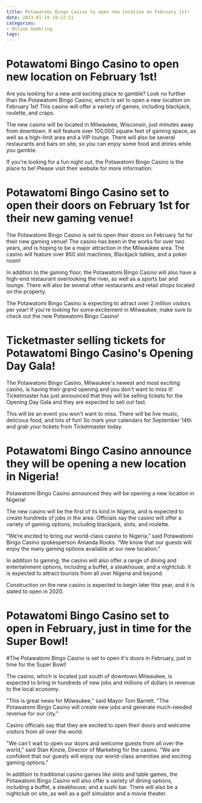 ```yaml
---
title: Potawatomi Bingo Casino to open new location on February 1st!
date: 2023-01-19 19:22:11
categories:
- Online Gambling
tags:
---
```



#  Potawatomi Bingo Casino to open new location on February 1st!

Are you looking for a new and exciting place to gamble? Look no further than the Potawatomi Bingo Casino, which is set to open a new location on February 1st! This casino will offer a variety of games, including blackjack, roulette, and craps.

The new casino will be located in Milwaukee, Wisconsin, just minutes away from downtown. It will feature over 100,000 square feet of gaming space, as well as a high-limit area and a VIP lounge. There will also be several restaurants and bars on site, so you can enjoy some food and drinks while you gamble.

If you're looking for a fun night out, the Potawatomi Bingo Casino is the place to be! Please visit their website for more information.

#  Potawatomi Bingo Casino set to open their doors on February 1st for their new gaming venue!

The Potawatomi Bingo Casino is set to open their doors on February 1st for their new gaming venue! The casino has been in the works for over two years, and is hoping to be a major attraction in the Milwaukee area. The casino will feature over 850 slot machines, Blackjack tables, and a poker room!

In addition to the gaming floor, the Potawatomi Bingo Casino will also have a high-end restaurant overlooking the river, as well as a sports bar and lounge. There will also be several other restaurants and retail shops located on the property.

The Potawatomi Bingo Casino is expecting to attract over 2 million visitors per year! If you're looking for some excitement in Milwaukee, make sure to check out the new Potawatomi Bingo Casino!

#  Ticketmaster selling tickets for Potawatomi Bingo Casino's Opening Day Gala!

The Potawatomi Bingo Casino, Milwaukee's newest and most exciting casino, is having their grand opening and you don't want to miss it! Ticketmaster has just announced that they will be selling tickets for the Opening Day Gala and they are expected to sell out fast.

This will be an event you won't want to miss. There will be live music, delicious food, and lots of fun! So mark your calendars for September 14th and grab your tickets from Ticketmaster today.

#  Potawatomi Bingo Casino announce they will be opening a new location in Nigeria!

Potawatomi Bingo Casino announced they will be opening a new location in Nigeria!

The new casino will be the first of its kind in Nigeria, and is expected to create hundreds of jobs in the area. Officials say the casino will offer a variety of gaming options, including blackjack, slots, and roulette.

“We’re excited to bring our world-class casino to Nigeria,” said Potawatomi Bingo Casino spokesperson Amanda Rooks. “We know that our guests will enjoy the many gaming options available at our new location.”

In addition to gaming, the casino will also offer a range of dining and entertainment options, including a buffet, a steakhouse, and a nightclub. It is expected to attract tourists from all over Nigeria and beyond.

Construction on the new casino is expected to begin later this year, and it is slated to open in 2020.

#  Potawatomi Bingo Casino set to open in February, just in time for the Super Bowl!

#The Potawatomi Bingo Casino is set to open it's doors in February, just in time for the Super Bowl!

The casino, which is located just south of downtown Milwaukee, is expected to bring in hundreds of new jobs and millions of dollars in revenue to the local economy.

"This is great news for Milwaukee," said Mayor Tom Barrett. "The Potawatomi Bingo Casino will create new jobs and generate much-needed revenue for our city."

Casino officials say that they are excited to open their doors and welcome visitors from all over the world.

"We can't wait to open our doors and welcome guests from all over the world," said Stan Kinzie, Director of Marketing for the casino. "We are confident that our guests will enjoy our world-class amenities and exciting gaming options."

In addition to traditional casino games like slots and table games, the Potawatomi Bingo Casino will also offer a variety of dining options, including a buffet, a steakhouse, and a sushi bar. There will also be a nightclub on site, as well as a golf simulator and a movie theater.